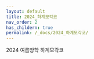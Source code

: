```yaml
---
layout: default
title: 2024_하계모각코
nav_order: 2
has_childern: true
permalink: /_docs/2024_하계모각코/
---
```


2024 여름방학 하계모각코
